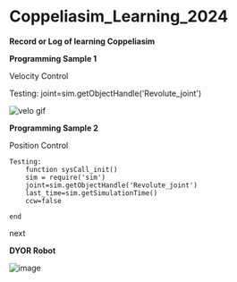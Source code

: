 # Coppeliasim_Learning_2024
**Record or Log of learning Coppeliasim**


**Programming Sample 1**

Velocity Control

Testing: 
    joint=sim.getObjectHandle('Revolute_joint')

![velo gif](https://github.com/MikkoDT/Coppeliasim_Learning_2024/assets/93197249/b108db37-de16-4764-a440-741c59097e1e)

     
**Programming Sample 2**

Position Control

    Testing: 
        function sysCall_init()
        sim = require('sim')
        joint=sim.getObjectHandle('Revolute_joint')
        last_time=sim.getSimulationTime()
        ccw=false

    end
next

****DYOR Robot****

![image](https://github.com/MikkoDT/Coppeliasim_Learning_2024/assets/93197249/6383fa0f-0ce1-4a01-86d4-ccc54a217480)


    
